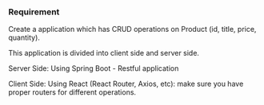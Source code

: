 ### Requirement
Create a application which has CRUD operations on Product (id, title, price, quantity).

This application is divided into client side and server side.

Server Side: Using Spring Boot - Restful application

Client Side: Using React (React Router, Axios, etc): make sure you have proper routers for different operations.